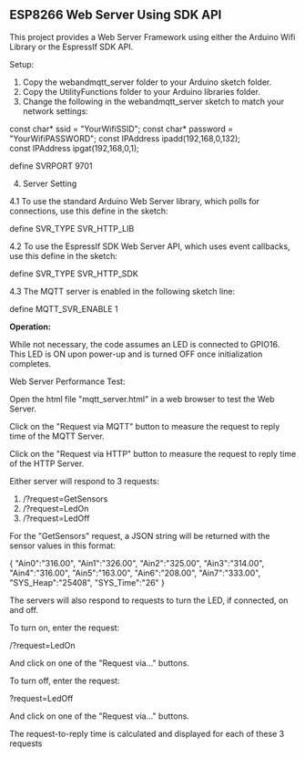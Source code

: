 <h2><strong>ESP8266 Web Server Using SDK API</strong></h2>

This project provides a Web Server Framework using either the Arduino Wifi Library or the EspressIf SDK API.

Setup:

1. Copy the webandmqtt_server folder to your Arduino sketch folder.
2. Copy the UtilityFunctions folder to your Arduino libraries folder.
3. Change the following in the webandmqtt_server sketch to match your network settings:

const char* ssid = "YourWifiSSID";
const char* password = "YourWifiPASSWORD";
const IPAddress ipadd(192,168,0,132);     
const IPAddress ipgat(192,168,0,1); 

define SVRPORT 9701 

4. Server Setting

4.1 To use the standard Arduino Web Server library, which polls for connections, use this define in the sketch:

define SVR_TYPE SVR_HTTP_LIB

4.2 To use the EspressIf SDK Web Server API, which uses event callbacks, use this define in the sketch:

define SVR_TYPE SVR_HTTP_SDK

4.3 The MQTT server is enabled in the following sketch line:

define MQTT_SVR_ENABLE 1

<strong>Operation:</strong>

While not necessary, the code assumes an LED is connected to GPIO16. This LED is ON upon 
power-up and is turned OFF once initialization completes.


Web Server Performance Test:

Open the html file "mqtt_server.html" in a web browser to test the Web Server.

Click on the "Request via MQTT" button to measure the request to reply time of the MQTT Server.

Click on the "Request via HTTP" button to measure the request to reply time of the HTTP Server.

Either server will respond to 3 requests:

1. /?request=GetSensors
2. /?request=LedOn
3. /?request=LedOff

For the "GetSensors" request, a JSON string will be returned with the sensor values in this format:

{
"Ain0":"316.00",
"Ain1":"326.00",
"Ain2":"325.00",
"Ain3":"314.00",
"Ain4":"316.00",
"Ain5":"163.00",
"Ain6":"208.00",
"Ain7":"333.00",
"SYS_Heap":"25408",
"SYS_Time":"26"
}

The servers will also respond to requests to turn the LED, if connected, on and off.

To turn on, enter the request:

/?request=LedOn

And click on one of the "Request via..." buttons.

To turn off, enter the request:

?request=LedOff

And click on one of the "Request via..." buttons.

The request-to-reply time is calculated and displayed for each of these 3 requests
